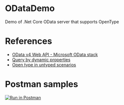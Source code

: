 # ODataDemo
Demo of .Net Core OData server that supports OpenType

# References
* [OData v4 Web API - Microsoft OData stack](http://odata.github.io/WebApi)
* [Query by dynamic properties](http://odata.github.io/WebApi/#04-09-query-by-dynamic-properties)
* [Open type in untyped scenarios](http://odata.github.io/WebApi/#04-10-open-type-in-untyped-scenarios)

# Postman samples
[![Run in Postman](https://run.pstmn.io/button.svg)](https://app.getpostman.com/run-collection/1e4bd89e1339497042fa)
